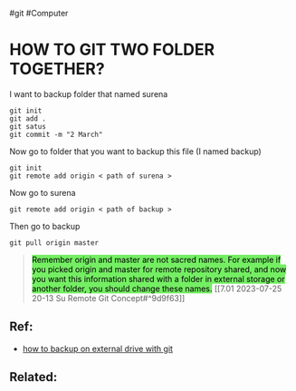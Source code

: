 #git #Computer

# HOW TO GIT TWO FOLDER TOGETHER?
I want to backup folder that named surena
```git
git init
git add .
git satus 
git commit -m "2 March"
```


Now go to folder that you want to backup this file (I named backup)
```git
git init
git remote add origin < path of surena >
```


Now  go to surena
```git
git remote add origin < path of backup >
```

Then go to backup

```git
git pull origin master
```


> <mark style="background: #2BE611A6;">Remember origin and master are not sacred names. For example if you picked origin and master for remote repository shared, and now you want this information shared with a folder in external storage or another folder, you should change these names.</mark> [[7.01 2023-07-25 20-13 Su Remote Git Concept#^9d9f63]]


## Ref:
- [how to backup on external drive with git](https://www.youtube.com/watch?v=vHzDVPWwIww)
## Related: 

